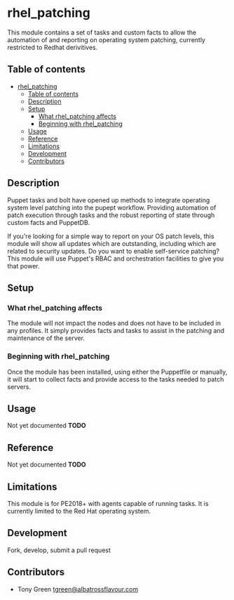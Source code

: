 # rhel_patching

This module contains a set of tasks and custom facts to allow the automation of and reporting on operating system patching, currently restricted to Redhat derivitives.

## Table of contents

- [rhel_patching](#rhelpatching)
  - [Table of contents](#table-of-contents)
  - [Description](#description)
  - [Setup](#setup)
    - [What rhel_patching affects](#what-rhelpatching-affects)
    - [Beginning with rhel_patching](#beginning-with-rhelpatching)
  - [Usage](#usage)
  - [Reference](#reference)
  - [Limitations](#limitations)
  - [Development](#development)
  - [Contributors](#contributors)

## Description

Puppet tasks and bolt have opened up methods to integrate operating system level patching into the pupept workflow.  Providing automation of patch execution through tasks and the robust reporting of state through custom facts and PuppetDB.

If you're looking for a simple way to report on your OS patch levels, this module will show all updates which are outstanding, including which are related to security updates.  Do you want to enable self-service patching?  This module will use Puppet's RBAC and orchestration facilities to give you that power.

## Setup

### What rhel_patching affects

The module will not impact the nodes and does not have to be included in any profiles.  It simply provides facts and tasks to assist in the patching and maintenance of the server.

### Beginning with rhel_patching

Once the module has been installed, using either the Puppetfile or manually, it will start to collect facts and provide access to the tasks needed to patch servers.

## Usage

Not yet documented **TODO**

## Reference

Not yet documented **TODO**

## Limitations

This module is for PE2018+ with agents capable of running tasks.  It is currently limited to the Red Hat operating system.

## Development

Fork, develop, submit a pull request

## Contributors

- Tony Green <tgreen@albatrossflavour.com>